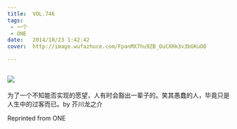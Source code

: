 ```yaml
---
title:	VOL.746
tags:
 - 一个
 - ONE
date:	2014/10/23 1:42:42
cover:	http://image.wufazhuce.com/FpanMX7hu9ZB_OuCXHk3v3bGKuO8

---
```

![](http://image.wufazhuce.com/FpanMX7hu9ZB_OuCXHk3v3bGKuO8)
---

为了一个不知能否实现的愿望，人有时会豁出一辈子的。笑其愚蠢的人，毕竟只是人生中的过客而已。by 芥川龙之介
 
Reprinted from ONE
